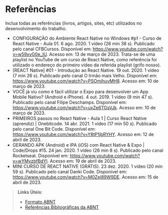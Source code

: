 # Referências

Inclua todas as referências (livros, artigos, sites, etc) utilizados no desenvolvimento do trabalho.

- CONFIGURAÇÃO do Ambiente React Native no Windows #p1 - Curso de React Native - Aula 01. 6 ago. 2020. 1 vídeo (26 min 38 s). Publicado pelo canal CFBCursos. Disponível em: https://www.youtube.com/watch?v=w59xvG0e_IU. Acesso em: 13 de março de 2023. Trata-se de uma playlist no YouTube de um curso de React Native, como referência foi utilizado o endereço do primeiro vídeo da referida playlist (grifo nosso).
- [REACT Native] #01 - Introdução ao React Native. 19 out. 2020. 1 vídeo (7 min 26 s). Publicado pelo canal O Irmão mais Velho. Disponível em: https://www.youtube.com/watch?v=PSOmihuvMH8. Acesso em: 10 de março de 2023.
- VOCÊ já viu como é fácil utilizar o Expo para desenvolver um App Mobile Nativo? (Android e iPhone). 4 out. 2019. 1 vídeo (9 min 47 s). Publicado pelo canal Filipe Deschamps. Disponível em: https://www.youtube.com/watch?v=uxZe6TGsVJk. Acesso em: 10 de março de 2023.
- PRIMEIROS passos no React Native - Aula 1 | Curso React Native (aprendiz) | Onebitcode. 14 abr. 2021. 1 vídeo (17 min 50 s). Publicado pelo canal One Bit Code. Disponível em: https://www.youtube.com/watch?v=Y8tP1jbRYHY. Acesso em: 12 de abril de 2023.
- GERANDO APK (Android) e IPA (iOS) com React Native & Expo | Code/Drops #15. 24 jan. 2020. 1 vídeo (26 min 8 s). Publicado pelo canal Rocketseat. Disponível em: https://www.youtube.com/watch?v=wYMvzbfBdYI. Acesso em: 19 de abril de 2023.
- MINI CURSO DE REACT NATIVE (GRÁTIS). 23 dez. 2020. 1 vídeo (20 min 59 s). Publicado pelo canal Danki Code. Disponível em: https://www.youtube.com/watch?v=M0Zel89W9DE. Acesso em: 15 de abril de 2023.

> **Links Úteis**:
> - [Formato ABNT](https://www.normastecnicas.com/abnt/trabalhos-academicos/referencias/)
> - [Referências Bibliográficas da ABNT](https://comunidade.rockcontent.com/referencia-bibliografica-abnt/)
